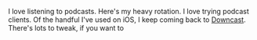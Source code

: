   <!--{PublishedOn:"June 4 2014", Title:"Podcast Round-Up 2014", Intro:"A collection of podcasts I listen to and recommend."}-->
<style>
#podcastList {padding-top: 40px;width: 800px;}
h3 {padding-top: 10px;}
a img {border: 0;}
.box {width: 50%;height: 350px;}
.box0 {float: left;}
.box1 {float: right;}
.comment {width:80%;height:40px;}
</style>

<script src="http://ajax.googleapis.com/ajax/libs/jquery/1.9.1/jquery.min.js"></script>
<script type="text/javascript">
        $(function () {
            var podcasts = [
                { imgSlug: "dotnet-rocks", comment: "Long running, well respected in the .NET dev community. 2 or 3 shows a week. Incredible. Hosts Carl Franklin and Richard Campbell.", title: ".NET Rocks", url: "http://dotnetrocks.com" },
                { imgSlug: "a-cast-of-kings", comment: "Analysis of each Game Of Thrones episodes. Great insights. Safe for non-book readers. Hosts Joanna Robinson and Dave Chen.", title: "A Cast Of Kings", url: "http://www.slashfilm.com/category/features/slashfilmcast/a-cast-of-kings/" },
                { imgSlug: "atp", comment: "Great converstation with 3 tech nerds. Discussion on Apple, programming, and other tech issues. RIP <a href='http://5by5.tv/hypercritical'>Hypercritical</a>. Hosts John Siracusa, Marco Arment, and Casey Liss.", title: "Accidental Tech Podcast", url: "http://atp.fm/" },
                { imgSlug: "canadaland", comment: "A look at issues in the media industry in Canada. Internet, TV, print. Searing. Host Jesse Brown.", title: "Canadaland", url: "http://canadalandshow.com/" },
                { imgSlug: "cordkillers", comment: "Cutting the cable cord. Watching content where you want, when you want, on the device you want. Hosts Tom Merritt and Brian Brushwood.", title: "Cordkillers", url: "http://www.cordkillers.com/" },
                { imgSlug: "debug", comment: "Conversations with developers in the Mac and iOS dev community. Hosts Guy English and Rene Ritchie.", title: "Debug", url: "http://www.imore.com/debug" },
                { imgSlug: "hanselminutes", comment: "Scott Hanselman interviews interesting people in software development. He's not wasting your time, either. ;)", title: "Hanselminutes", url: "http://hanselminutes.com/" },
                { imgSlug: "herding-code", comment: "Conversations with 4 devs in the .NET space, with guests. Not necessarily .NET related topics.", title: "Herding Code", url: "http://herdingcode.com/" },
                { imgSlug: "macbreak-weekly", comment: "This week's news on Apple related topics.", title: "MacBreak Weekly", url: "http://twit.tv/mbw" },
                { imgSlug: "old-tech-news", comment: "Andy reads his recent/old tech columns from The Chicago Sun Times and other publications he writes for.", title: "Old Tech News", url: "http://5by5.tv/otn" },
                { imgSlug: "radio-tfs", comment: "News about Team Foundation Server with Martin Woodward.", title: "Radio TFS", url: "http://www.radiotfs.com/" },
                { imgSlug: "random-trek", comment: "Analyzing old Star Trek episodes.", title: "Random Trek", url: "http://www.theincomparable.com/randomtrek/" },
                { imgSlug: "runas-radio", comment: "Analysing the IT industry, topics from a Microsoft point of view with Richard Campbell", title: "RunAs Radio", url: "http://www.runasradio.com/" },
                { imgSlug: "security-now", comment: "Internet security, news, issues, and computing concepts.", title: "Security Now", url: "http://twit.tv/sn" },
                { imgSlug: "stack-exchange", comment: "A listen into what's going on at StackExchange. Usually pretty fun.", title: "Stack Exchange Podcast", url: "http://blog.stackoverflow.com/category/podcasts/" },
                { imgSlug: "clockwise", comment: "5 tech topics in 30 mins. I love that they use podcast chapter bookmarks to separate content.", title: "TechHive Clockwise", url: "http://www.techhive.com/column/clockwise/" },
                { imgSlug: "ihnatko-almanac", comment: "A mix of pop culture: movies, TV, comics, Apple.", title: "The Ihnatko Almanac", url: "http://5by5.tv/ia" },
                { imgSlug: "the-incomparable", comment: "Geek pop-culture stuff: TV, games, comics, books, movies. The back catalog is great.", title: "The Incomparable", url: "http://www.theincomparable.com/" },
                { imgSlug: "the-talk-show", comment: "Discussion around Apple news.", title: "The Talk Show With John Gruber", url: "http://daringfireball.net/thetalkshow/" },
                { imgSlug: "twit", comment: "The week's tech news. Host Leo Laporte", title: "This Week In Tech", url: "http://twit.tv/twit" },
                { imgSlug: "triangulation", comment: "Q & A with someone in the tech industry.", title: "Triangulation", url: "http://twit.tv/tri" },
                { imgSlug: "under-the-influence", comment: "Insights into the advertising industry.", title: "Under The Influence", url: "http://www.cbc.ca/undertheinfluence/index.html" },
                { imgSlug: "vice", comment: "Interviewing a guest about news or politics.", title: "Vice Media", url: "http://www.vice.com/tag/The+VICE+Podcast+Show" },
                { imgSlug: "what-the-tech", comment: "Discussion of tech topics. Good banter from hosts Andrew Zarian and Paul Thurrott.", title: "What The Tech", url: "http://www.gfqnetwork.com/showsongfq/what-the-tech/" },
                { imgSlug: "windows-weekly", comment: "News and discussion of Microsoft-centric issues of the day. Insights from Mary Jo Foley and Paul Thurrott.", title: "Windows Weekly", url: "http://twit.tv/ww" }
            ];

            $.each(podcasts, function (index, podcast) {

                var podcastItemHtml = "<a href='" + podcast.url + "'><h3>" + podcast.title + "</h3></a>";
                podcastItemHtml += "<p class='comment'>" + podcast.comment + "</p>";
                podcastItemHtml += "<a href='" + podcast.url + "'><img src='img/podcasts-" + podcast.imgSlug + ".png' alt='" + podcast.title + "'></a>";
                
                var boxClass = (index % 2) ? "box1" : "box0";
                var podcastBox = "<div class='box " + boxClass + "'>" + podcastItemHtml + "</div>";
                $("#podcastList").append(podcastBox);
            });
        });
</script>
<p>
    I love listening to podcasts. Here's my heavy rotation. I love trying podcast clients. Of the handful I've used on iOS, I keep coming back to <a href="http://downcastapp.com/">Downcast</a>. There's lots to tweak, if you want to
</p>
<div id="podcastList"></div>